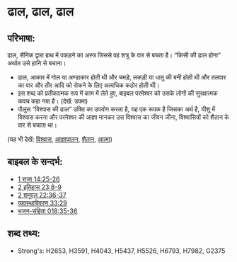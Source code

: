 # ढाल, ढाल, ढाल #  

## परिभाषा: ##

ढाल, सैनिक द्वारा हाथ में पकड़ने का अस्त्र जिससे वह शत्रु के वार से बचता है। “किसी की ढाल होना” अर्थात उसे हानि से बचाना।

* ढाल, आकार में गोल या अण्डाकार होती थी और चमड़े, लकड़ी या धातु की बनी होती थी और तलवार का वार और तीर आदि को रोकने के लिए अत्यधिक कठोर होती थी। 
* इस शब्द को प्रतीकात्मक रूप में काम में लेते हुए, बाइबल परमेश्वर को उसके लोगों की सुरक्षात्मक कवच कहा गया है। (देखें: उपमा)
* पौलुस “विश्वास की ढाल” उक्ति का उपयोग करता है, यह एक रूपक है जिसका अर्थ है, यीशु में विश्वास करना और परमेश्वर की आज्ञा मानकर उस विश्वास का जीवन जीना, विश्वासियों को शैतान के वार से बचाता था।

(यह भी देखें: [विश्वास](../kt/faith.md), [आज्ञापालन](../other/obey.md), [शैतान](../kt/satan.md), [आत्मा](../kt/spirit.md))

## बाइबल के सन्दर्भ: ##

* [1 राजा 14:25-26](rc://hi/tn/help/1ki/14/25)
* [2 इतिहास 23:8-9](rc://hi/tn/help/2ch/23/08)
* [2 शमूएल 22:36-37](rc://hi/tn/help/2sa/22/36)
* [व्यवस्थाविवरण 33:29](rc://hi/tn/help/deu/33/29)
* [भजन-संहिता 018:35-36](rc://hi/tn/help/psa/018/035)

## शब्द तथ्य: ##

* Strong's: H2653, H3591, H4043, H5437, H5526, H6793, H7982, G2375
